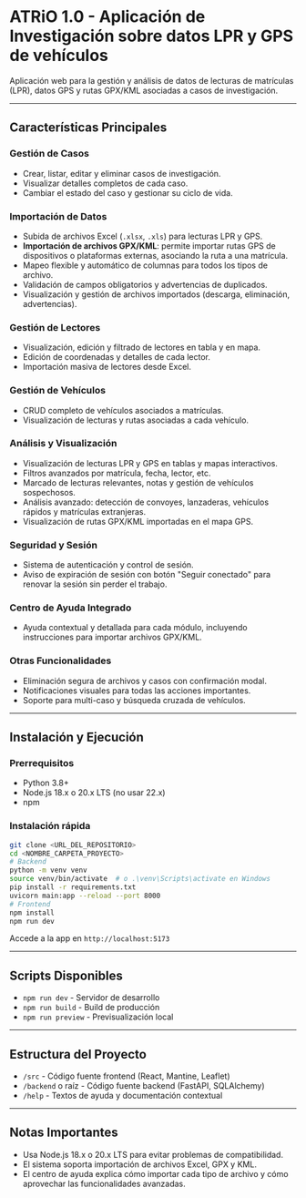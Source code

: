 # ATRiO 1.0 - Aplicación de Investigación sobre datos LPR y GPS de vehículos

Aplicación web para la gestión y análisis de datos de lecturas de matrículas (LPR), datos GPS y rutas GPX/KML asociadas a casos de investigación.

---

## Características Principales

### Gestión de Casos
- Crear, listar, editar y eliminar casos de investigación.
- Visualizar detalles completos de cada caso.
- Cambiar el estado del caso y gestionar su ciclo de vida.

### Importación de Datos
- Subida de archivos Excel (`.xlsx`, `.xls`) para lecturas LPR y GPS.
- **Importación de archivos GPX/KML**: permite importar rutas GPS de dispositivos o plataformas externas, asociando la ruta a una matrícula.
- Mapeo flexible y automático de columnas para todos los tipos de archivo.
- Validación de campos obligatorios y advertencias de duplicados.
- Visualización y gestión de archivos importados (descarga, eliminación, advertencias).

### Gestión de Lectores
- Visualización, edición y filtrado de lectores en tabla y en mapa.
- Edición de coordenadas y detalles de cada lector.
- Importación masiva de lectores desde Excel.

### Gestión de Vehículos
- CRUD completo de vehículos asociados a matrículas.
- Visualización de lecturas y rutas asociadas a cada vehículo.

### Análisis y Visualización
- Visualización de lecturas LPR y GPS en tablas y mapas interactivos.
- Filtros avanzados por matrícula, fecha, lector, etc.
- Marcado de lecturas relevantes, notas y gestión de vehículos sospechosos.
- Análisis avanzado: detección de convoyes, lanzaderas, vehículos rápidos y matrículas extranjeras.
- Visualización de rutas GPX/KML importadas en el mapa GPS.

### Seguridad y Sesión
- Sistema de autenticación y control de sesión.
- Aviso de expiración de sesión con botón "Seguir conectado" para renovar la sesión sin perder el trabajo.

### Centro de Ayuda Integrado
- Ayuda contextual y detallada para cada módulo, incluyendo instrucciones para importar archivos GPX/KML.

### Otras Funcionalidades
- Eliminación segura de archivos y casos con confirmación modal.
- Notificaciones visuales para todas las acciones importantes.
- Soporte para multi-caso y búsqueda cruzada de vehículos.

---

## Instalación y Ejecución

### Prerrequisitos
- Python 3.8+
- Node.js 18.x o 20.x LTS (no usar 22.x)
- npm

### Instalación rápida

```bash
git clone <URL_DEL_REPOSITORIO>
cd <NOMBRE_CARPETA_PROYECTO>
# Backend
python -m venv venv
source venv/bin/activate  # o .\venv\Scripts\activate en Windows
pip install -r requirements.txt
uvicorn main:app --reload --port 8000
# Frontend
npm install
npm run dev
```

Accede a la app en `http://localhost:5173`

---

## Scripts Disponibles

- `npm run dev` - Servidor de desarrollo
- `npm run build` - Build de producción
- `npm run preview` - Previsualización local

---

## Estructura del Proyecto

- `/src` - Código fuente frontend (React, Mantine, Leaflet)
- `/backend` o raíz - Código fuente backend (FastAPI, SQLAlchemy)
- `/help` - Textos de ayuda y documentación contextual

---

## Notas Importantes

- Usa Node.js 18.x o 20.x LTS para evitar problemas de compatibilidad.
- El sistema soporta importación de archivos Excel, GPX y KML.
- El centro de ayuda explica cómo importar cada tipo de archivo y cómo aprovechar las funcionalidades avanzadas.
